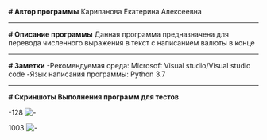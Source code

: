 **# Автор программы**
Карипанова Екатерина Алексеевна
____
**# Описание программы**
Данная программа предназначена для перевода численного выражения в текст с написанием валюты в конце
____
**# Заметки**
-Рекомендуемая среда: Microsoft Visual studio/Visual studio code
-Язык написания программы: Python 3.7
____
**# Скриншоты Выполнения программ для тестов**


-128
![-]("https://github.com/EKataya/My-repository/blob/main/128.jpg")

1003
![-]("https://github.com/EKataya/My-repository/blob/main/1003.jpg")




